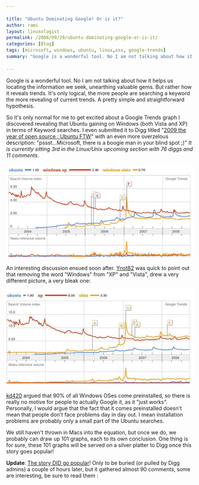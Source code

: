```yaml
---

title: "Ubuntu Dominating Google! Or is it?"
author: rami
layout: linuxologist
permalink: /2008/09/29/ubuntu-dominating-google-or-is-it/
categories: [Blog]
tags: [microsoft, windows, ubuntu, linux,osx, google-trends]
summary: "Google is a wonderful tool. No I am not talking about how it helps us locating the information we seek, unearthing valuable gems. But rather how it reveals trends. It's only logical, the more people are searching a keyword the more revealing of current trends. A pretty simple and straightforward hypothesis."

---
```


Google is a wonderful tool. No I am not talking about how it helps us locating the information we seek, unearthing valuable gems. But rather how it reveals trends. It's only logical, the more people are searching a keyword the more revealing of current trends. A pretty simple and straightforward hypothesis.

So it's only normal for me to get excited about a Google Trends graph I discovered revealing that Ubuntu gaining on Windows (both Vista and XP) in terms of Keyword searches. I even submitted it to Digg titled "[2009 the year of open source : Ubuntu FTW](http://digg.com/linux_unix/2009_the_year_of_open_source_Ubuntu_FTW)" with an even more overzelous description: "pssst...Microsoft, there is a boogie man in your blind spot ;)" _It is currently sitting 3rd in the Linux/Unix upcoming section with 76 diggs and 11 comments._

![Ubuntu Linux Microsoft Windows Vista XP Google Trends](/assets/images/content/blog/ubuntu-vista-xp.jpg)

An interesting discussion ensued soon after. [Ynot82](http://digg.com/linux_unix/2009_the_year_of_open_source_Ubuntu_FTW?t=19238125#c19238125) was quick to point out that removing the word "Windows" from "XP" and "Vista", drew a very different picture, a very bleak one:

![Ubuntu Linux Microsoft Windows Vista XP Google Trends](/assets/images/content/blog/ubuntu-vista-xp-2.jpg)

[kd420](http://digg.com/linux_unix/2009_the_year_of_open_source_Ubuntu_FTW?t=19241601#c19241601) argued that 90% of all Windows OSes come preinstalled, so there is really no motive for people to actually Google it, as it "just works".  Personally, I would argue that the fact that it comes preinstalled doesn't mean that people don't face problems day in day out. I mean installation problems are probably only a small part of the Ubuntu searches.

We still haven't thrown in Macs into the equation, but once we do, we probably can draw up 101 graphs, each to its own conclusion. One thing is for sure, these 101 graphs will be served on a silver platter to Digg once this story goes popular!

**Update**: [The story DID go popular](http://digg.com/linux_unix/2009_the_year_of_open_source_Ubuntu_FTW)! Only to be buried (or pulled by Digg admins) a couple of hours later, but it gathered almost 90 comments, some are interesting, be sure to read them :
